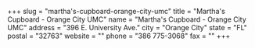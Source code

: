 +++
slug = "martha's-cupboard-orange-city-umc"
title = "Martha's Cupboard - Orange City UMC"
name = "Martha's Cupboard - Orange City UMC"
address = "396 E. University Ave."
city = "Orange City"
state = "FL"
postal = "32763"
website = ""
phone = "386 775-3068"
fax = ""
+++
